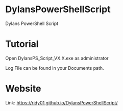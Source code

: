 # DylansPowerShellScript
Dylans PowerShell Script 

# Tutorial

Open DylansPS_Script_VX.X.exe as administrator

Log File can be found in your Documents path.

# Website

Link: https://ridy01.github.io/DylansPowerShellScript/
